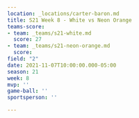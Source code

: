 ```yaml
---
location: _locations/carter-baron.md
title: S21 Week 8 - White vs Neon Orange
teams-score:
- team: _teams/s21-white.md
  score: 27
- team: _teams/s21-neon-orange.md
  score: 
field: "2"
date: 2021-11-07T10:00:00.000-05:00
season: 21
week: 8
mvp: ''
game-ball: ''
sportsperson: ''

---
```

